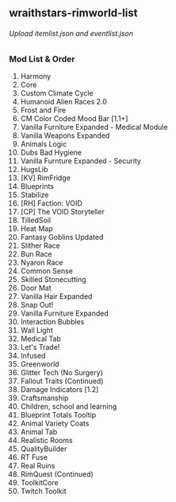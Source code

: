 ## wraithstars-rimworld-list
###### Upload itemlist.json and eventlist.json

### Mod List & Order
1. Harmony
2. Core
3. Custom Climate Cycle
4. Humanoid Alien Races 2.0
5. Frost and Fire
6. CM Color Coded Mood Bar [1.1+]
7. Vanilla Furniture Expanded - Medical Module
8. Vanilla Weapons Expanded
9. Animals Logic
10. Dubs Bad Hygiene
11. Vanilla Furnture Expanded - Security
12. HugsLib
13. [KV] RimFridge
14. Blueprints
15. Stabilize
16. [RH] Faction: VOID
17. [CP] The VOID Storyteller
18. TilledSoil
19. Heat Map
20. Fantasy Goblins Updated
21. Slither Race
22. Bun Race
23. Nyaron Race
24. Common Sense
25. Skilled Stonecutting
26. Door Mat
27. Vanilla Hair Expanded
28. Snap Out!
29. Vanilla Furniture Expanded
30. Interaction Bubbles
31. Wall Light
32. Medical Tab
33. Let's Trade!
34. Infused
35. Greenworld
36. Glitter Tech (No Surgery)
37. Fallout Traits (Continued)
38. Damage Indicators [1.2]
39. Craftsmanship
40. Children, school and learning
41. Blueprint Totals Tooltip
42. Animal Variety Coats
43. Animal Tab
44. Realistic Rooms
45. QualityBuilder
46. RT Fuse
47. Real Ruins
48. RimQuest (Continued)
49. ToolkitCore
50. Twitch Toolkit
